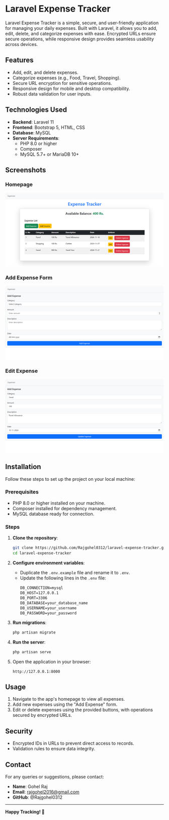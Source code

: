 # Laravel Expense Tracker

Laravel Expense Tracker is a simple, secure, and user-friendly application for managing your daily expenses. Built with Laravel, it allows you to add, edit, delete, and categorize expenses with ease. Encrypted URLs ensure secure operations, while responsive design provides seamless usability across devices.

## Features

-   Add, edit, and delete expenses.
-   Categorize expenses (e.g., Food, Travel, Shopping).
-   Secure URL encryption for sensitive operations.
-   Responsive design for mobile and desktop compatibility.
-   Robust data validation for user inputs.

## Technologies Used

-   **Backend**: Laravel 11
-   **Frontend**: Bootstrap 5, HTML, CSS
-   **Database**: MySQL
-   **Server Requirements**:
    -   PHP 8.0 or higher
    -   Composer
    -   MySQL 5.7+ or MariaDB 10+

## Screenshots

### Homepage

![Homepage](screenshots/homepage.png)

### Add Expense Form

![Add Expense](screenshots/add-expense.png)

### Edit Expense

![Edit Expense](screenshots/edit-expense.png)

## Installation

Follow these steps to set up the project on your local machine:

### Prerequisites

-   PHP 8.0 or higher installed on your machine.
-   Composer installed for dependency management.
-   MySQL database ready for connection.

### Steps

1. **Clone the repository**:

    ```bash
    git clone https://github.com/Rajgohel0312/laravel-expense-tracker.git
    cd laravel-expense-tracker
    ```

2. **Configure environment variables**:

    - Duplicate the `.env.example` file and rename it to `.env`.
    - Update the following lines in the `.env` file:
        ```dotenv
        DB_CONNECTION=mysql
        DB_HOST=127.0.0.1
        DB_PORT=3306
        DB_DATABASE=your_database_name
        DB_USERNAME=your_username
        DB_PASSWORD=your_password
        ```

3. **Run migrations**:

    ```bash
    php artisan migrate
    ```

4. **Run the server**:

    ```bash
    php artisan serve
    ```

5. Open the application in your browser:
    ```
    http://127.0.0.1:8000
    ```

## Usage

1. Navigate to the app's homepage to view all expenses.
2. Add new expenses using the "Add Expense" form.
3. Edit or delete expenses using the provided buttons, with operations secured by encrypted URLs.

## Security

-   Encrypted IDs in URLs to prevent direct access to records.
-   Validation rules to ensure data integrity.

## Contact

For any queries or suggestions, please contact:

-   **Name**: Gohel Raj
-   **Email**: rajgohel2016@gmail.com
-   **GitHub**: @Rajgohel0312

---

**Happy Tracking! 🎉**
